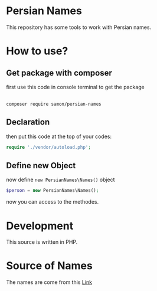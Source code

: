 # Persian Names
This repository has some tools to work with Persian names.

# How to use?

## Get package with composer
first use this code in console terminal to get the package</br>
</br>
```console
composer require samon/persian-names
```
## Declaration
then put this code at the top of your codes:<br>
```php
require './vendor/autoload.php';
```


## Define new Object
now define  `new PersianNames\Names()` object<br>
```php
$person = new PersianNames\Names();
````
now you can access to the methodes.


# Development
This source is written in PHP.

# Source of Names
The names are come from this [Link](https://esm.tamadonema.ir/)
